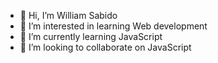 - 👋 Hi, I’m William Sabido
- 👀 I’m interested in learning Web development 
- 🌱 I’m currently learning JavaScript
- 💞️ I’m looking to collaborate on JavaScript

<!---
wjsabido/wjsabido is a ✨ special ✨ repository because its `README.md` (this file) appears on your GitHub profile.
You can click the Preview link to take a look at your changes.
--->
